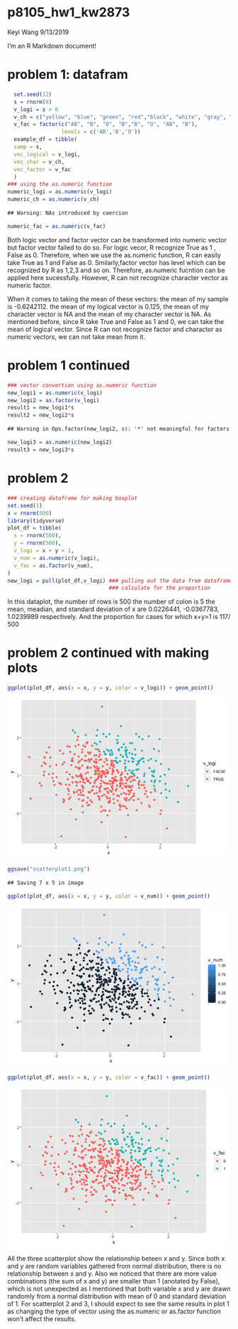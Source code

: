 p8105\_hw1\_kw2873
================
Keyi Wang
9/13/2019

I’m an R Markdown document\!

# problem 1: datafram

``` r
  set.seed(12) 
  s = rnorm(8)
  v_logi = s > 0
  v_ch = c("yellow", "blue", "green", "red","black", "white", "gray", "purple")
  v_fac = factor(c("AB", "B", "O", "B","B", "O", "AB", "B"),
                 levels = c('AB','B','O'))
  example_df = tibble(
  samp = s,
  vec_logical = v_logi,
  vec_char = v_ch,
  vec_factor = v_fac
  )
### using the as.numeric function
numeric_logi = as.numeric(v_logi)
numeric_ch = as.numeric(v_ch)
```

    ## Warning: NAs introduced by coercion

``` r
numeric_fac = as.numeric(v_fac)
```

Both logic vector and factor vector can be transformed into numeric
vector but factor vector failed to do so. For logic vecor, R recognize
True as 1 , False as 0. Therefore, when we use the as.numeric function,
R can easily take True as 1 and False as 0. Smilarly,factor vector has
level which can be recognized by R as 1,2,3 and so on. Therefore,
as.numeric fucntion can be applied here sucessfully. However, R can not
recognize character vector as numeric factor.

When it comes to taking the mean of these vectors: the mean of my sample
is -0.6242112. the mean of my logical vector is 0.125, the mean of my
character vector is NA and the mean of my character vector is NA. As
mentioned before, since R take True and False as 1 and 0, we can take
the mean of logical vector. Since R can not recognize factor and
charactor as numeric vectors, we can not take mean from it.

# **problem 1 continued**

``` r
### vector convertion using as.numeric function
new_logi1 = as.numeric(v_logi)
new_logi2 = as.factor(v_logi)
result1 = new_logi1*s
result2 = new_logi2*s
```

    ## Warning in Ops.factor(new_logi2, s): '*' not meaningful for factors

``` r
new_logi3 = as.numeric(new_logi2)
result3 = new_logi3*s
```

# problem 2

``` r
### creating dataframe for making boxplot
set.seed(1)
x = rnorm(500)
library(tidyverse)
plot_df = tibble(
  x = rnorm(500),
  y = rnorm(500),
  v_logi = x + y > 1,
  v_num = as.numeric(v_logi),
  v_fac = as.factor(v_num),
)
new_logi = pull(plot_df,v_logi) ### pulling out the data from dataframe in order to 
                                ### calculate for the proportion                                          
```

In this dataplot, the number of rows is 500 the number of colon is 5 the
mean, meadian, and standard deviation of x are 0.0226441, -0.0367783,
1.0239989 respectively. And the proportion for cases for which x+y\>1 is
117/ 500

# problem 2 continued with making plots

``` r
ggplot(plot_df, aes(x = x, y = y, color = v_logi)) + geom_point() 
```

![](p8105_hw1_kw2873_files/figure-gfm/unnamed-chunk-5-1.png)<!-- -->

``` r
ggsave("scatterplot1.png")
```

    ## Saving 7 x 5 in image

``` r
ggplot(plot_df, aes(x = x, y = y, color = v_num)) + geom_point()
```

![](p8105_hw1_kw2873_files/figure-gfm/unnamed-chunk-5-2.png)<!-- -->

``` r
ggplot(plot_df, aes(x = x, y = y, color = v_fac)) + geom_point()
```

![](p8105_hw1_kw2873_files/figure-gfm/unnamed-chunk-5-3.png)<!-- -->

All the three scatterplot show the relationship beteen x and y. Since
both x and y are random variables gathered from normal distribution,
there is no relationship between x and y. Also we noticed that there are
more value combinations (the sum of x and y) are smaller than 1
(anotated by False), which is not unexpected as I mentioned that both
variable x and y are drawn randomly from a normal distribution with mean
of 0 and standard deviation of 1. For scatterplot 2 and 3, I should
expect to see the same results in plot 1 as changing the type of vector
using the as.numeric or as.factor function won’t affect the results.
